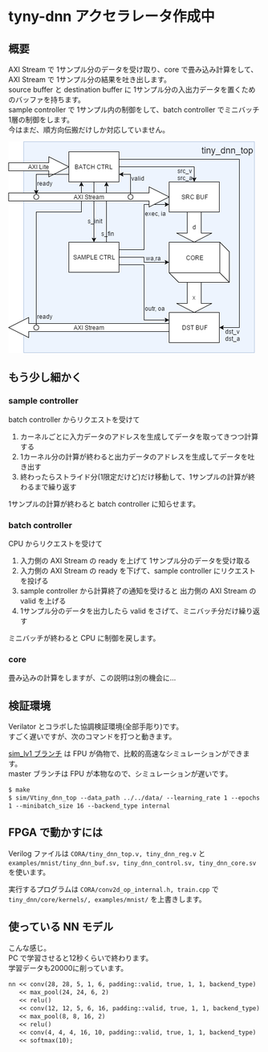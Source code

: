 # tyny-dnn アクセラレータ作成中

## 概要

AXI Stream で 1サンプル分のデータを受け取り、core で畳み込み計算をして、AXI Stream で 1サンプル分の結果を吐き出します。  
source buffer と destination buffer に 1サンプル分の入出力データを置くためのバッファを持ちます。  
sample controller で 1サンプル内の制御をして、batch controller でミニバッチ 1層の制御をします。  
今はまだ、順方向伝搬だけしか対応していません。  

![](top.png)

## もう少し細かく

### sample controller
batch controller からリクエストを受けて
1. カーネルごとに入力データのアドレスを生成してデータを取ってきつつ計算する
2. 1カーネル分の計算が終わると出力データのアドレスを生成してデータを吐き出す
3. 終わったらストライド分(1限定だけど)だけ移動して、1サンプルの計算が終わるまで繰り返す

1サンプルの計算が終わると batch controller に知らせます。

### batch controller
CPU からリクエストを受けて
1. 入力側の AXI Stream の ready を上げて 1サンプル分のデータを受け取る
2. 入力側の AXI Stream の ready を下げて、sample controller にリクエストを投げる
3. sample controller から計算終了の通知を受けると 出力側の AXI Stream の valid を上げる
4. 1サンプル分のデータを出力したら valid をさげて、ミニバッチ分だけ繰り返す

ミニバッチが終わると CPU に制御を戻します。

### core
畳み込みの計算をしますが、この説明は別の機会に…

## 検証環境
Verilator とコラボした協調検証環境(全部手彫り)です。  
すごく遅いですが、次のコマンドを打つと動きます。

[sim_lv1 ブランチ](https://github.com/tom01h/tiny-dnn/tree/sim_lv1) は FPU が偽物で、比較的高速なシミュレーションができます。  
master ブランチは FPU が本物なので、シミュレーションが遅いです。

```
$ make
$ sim/Vtiny_dnn_top --data_path ../../data/ --learning_rate 1 --epochs 1 --minibatch_size 16 --backend_type internal
```

## FPGA で動かすには

Verilog ファイルは ```CORA/tiny_dnn_top.v, tiny_dnn_reg.v``` と ```examples/mnist/tiny_dnn_buf.sv, tiny_dnn_control.sv, tiny_dnn_core.sv``` を使います。

実行するプログラムは ```CORA/conv2d_op_internal.h, train.cpp``` で ```tiny_dnn/core/kernels/, examples/mnist/``` を上書きします。  

## 使っている NN モデル
こんな感じ。  
PC で学習させると12秒くらいで終わります。  
学習データも20000に削っています。
```
nn << conv(28, 28, 5, 1, 6, padding::valid, true, 1, 1, backend_type)
   << max_pool(24, 24, 6, 2)
   << relu()
   << conv(12, 12, 5, 6, 16, padding::valid, true, 1, 1, backend_type)
   << max_pool(8, 8, 16, 2)
   << relu()
   << conv(4, 4, 4, 16, 10, padding::valid, true, 1, 1, backend_type)
   << softmax(10);
```
